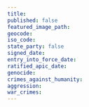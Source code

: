 ```yaml
---
title:
published: false
featured_image_path:
geocode:
iso_code:
state_party: false
signed_date:
entry_into_force_date:
ratified_apic_date:
genocide:
crimes_against_humanity:
aggression:
war_crimes:
---
```

